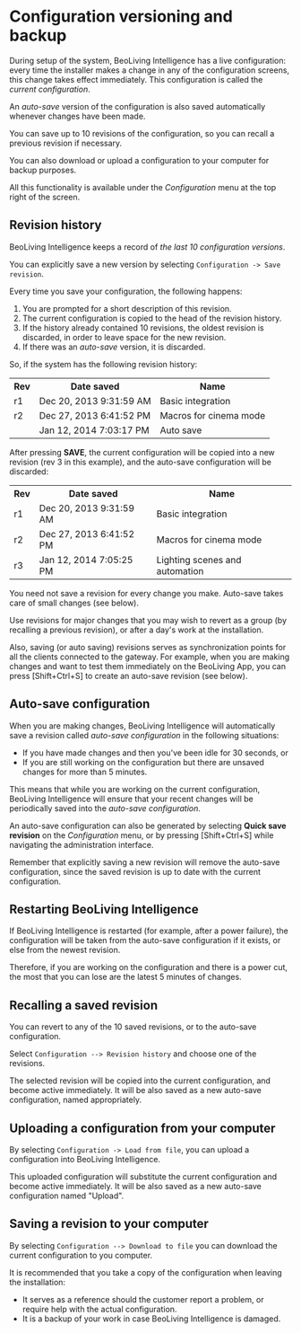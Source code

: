 Configuration versioning and backup
===================================

During setup of the system, BeoLiving Intelligence has a live configuration:
every time the installer makes a change in any of the configuration
screens, this change takes effect immediately. This configuration is
called the *current configuration*.

An *auto-save* version of the configuration is also saved
automatically whenever changes have been made.

You can save up to 10 revisions of the configuration, so you can
recall a previous revision if necessary.

You can also download or upload a configuration to your computer for
backup purposes.

All this functionality is available under the *Configuration* menu at
the top right of the screen.

Revision history
--------------

BeoLiving Intelligence keeps a record of *the last 10 configuration versions*.

You can explicitly save a new version by selecting `Configuration ->
Save revision`.

Every time you save your configuration, the following happens:

1. You are prompted for a short description of this revision.
2. The current configuration is copied to the head of the revision
   history.
3. If the history already contained 10 revisions, the oldest revision is
   discarded, in order to leave space for the new revision.
4. If there was an *auto-save* version, it is discarded.


So, if the system has the following revision history:

<table>
<tr><th> Rev</th><th> Date saved              </th><th> Name                   </th></tr>
<tr><td> r1 </td><td> Dec 20, 2013 9:31:59 AM </td><td> Basic integration      </td></tr>
<tr><td> r2 </td><td> Dec 27, 2013 6:41:52 PM </td><td> Macros for cinema mode </td></tr>
<tr><td>    </td><td> Jan 12, 2014 7:03:17 PM </td><td> Auto save              </td></tr>
</table>

After pressing **SAVE**, the current configuration will be copied into
a new revision (rev 3 in this example), and the auto-save
configuration will be discarded:

<table>
<tr><th> Rev</th><th> Date saved              </th><th> Name                   </th></tr>
<tr><td> r1 </td><td> Dec 20, 2013 9:31:59 AM </td><td> Basic integration      </td></tr>
<tr><td> r2 </td><td> Dec 27, 2013 6:41:52 PM </td><td> Macros for cinema mode </td></tr>
<tr><td> r3 </td><td> Jan 12, 2014 7:05:25 PM </td><td> Lighting scenes and automation </td></tr>
</table>

You need not save a revision for every change you make. Auto-save
takes care of small changes (see below).

Use revisions for major changes that you may wish to revert as a group
(by recalling a previous revision), or after a day's work at the
installation.

Also, saving (or auto saving) revisions serves as synchronization points
for all the clients connected to the gateway. For example, when you are
making changes and want to test them immediately on the BeoLiving App, you
can press [Shift+Ctrl+S] to create an auto-save revision (see below).

Auto-save configuration
-----------------------

When you are making changes, BeoLiving Intelligence will automatically save a
revision called *auto-save configuration* in the following situations:

- If you have made changes and then you've been idle for 30 seconds,
  or
- If you are still working on the configuration but there are unsaved
  changes for more than 5 minutes.

This means that while you are working on the current configuration,
BeoLiving Intelligence will ensure that your recent changes will be
periodically saved into the *auto-save configuration*.

An auto-save configuration can also be generated by selecting 
**Quick save revision** on the *Configuration* menu, or by pressing
[Shift+Ctrl+S] while navigating the administration interface.

Remember that explicitly saving a new revision will remove the
auto-save configuration, since the saved revision is up to date with
the current configuration.

Restarting BeoLiving Intelligence
--------------------------

If BeoLiving Intelligence is restarted (for example, after a power
failure), the configuration will be taken from the auto-save
configuration if it exists, or else from the newest revision.

Therefore, if you are working on the configuration and there is a
power cut, the most that you can lose are the latest 5 minutes of
changes.

Recalling a saved revision
--------------------------

You can revert to any of the 10 saved revisions, or to the auto-save
configuration.

Select `Configuration --> Revision history` and choose one of the
revisions.

The selected revision will be copied into the current configuration,
and become active immediately. It will be also saved as a new
auto-save configuration, named appropriately.


Uploading a configuration from your computer
--------------------------------------------

By selecting `Configuration -> Load from file`, you can upload a
configuration into BeoLiving Intelligence.

This uploaded configuration will substitute the current configuration
and become active immediately. It will be also saved as a new
auto-save configuration named "Upload".


Saving a revision to your computer
----------------------------------

By selecting `Configuration --> Download to file` you can download the
current configuration to you computer.

It is recommended that you take a copy of the configuration when
leaving the installation:

- It serves as a reference should the customer report a problem, or
  require help with the actual configuration.
- It is a backup of your work in case BeoLiving Intelligence is damaged.
